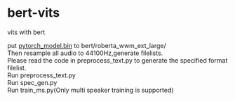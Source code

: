 # bert-vits
vits with bert

put [pytorch_model.bin](https://huggingface.co/hfl/chinese-roberta-wwm-ext-large/resolve/main/pytorch_model.bin)
to bert/roberta_wwm_ext_large/  
Then resample all audio to 44100Hz,generate filelists.  
Please read the code in preprocess_text.py to generate the specified format filelist.  
Run preprocess_text.py  
Run spec_gen.py  
Run train_ms.py(Only multi speaker training is supported)  
